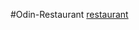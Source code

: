 #Odin-Restaurant
[restaurant](https://htmlpreview.github.io/?https://github.com/Bollesh/Odin-Restaurant/blob/main/dist/index.html)
